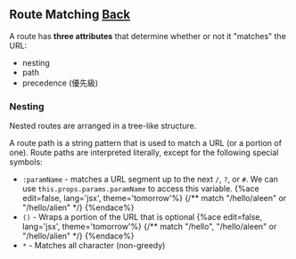 ## Route Matching [Back](./../react_router.md)

A route has **three attributes** that determine whether or not it "matches" the URL:

- nesting
- path
- precedence (優先級)

### Nesting

Nested routes are arranged in a tree-like structure.

A route path is a string pattern that is used to match a URL (or a portion of one). Route paths are interpreted literally, except for the following special symbols:

- `:paramName` - matches a URL segment up to the next `/`, `?`, or `#`. We can use `this.props.params.paramName` to access this variable.
    {%ace edit=false, lang='jsx', theme='tomorrow'%}
    <Route path="/hello/:paramName"></Route>    {/** match "/hello/aleen" or "/hello/alien" */}
    {%endace%}
- `()` - Wraps a portion of the URL that is optional
    {%ace edit=false, lang='jsx', theme='tomorrow'%}
    <Route path="/hello(/:paramName)"></Route>    {/** match "/hello", "/hello/aleen" or "/hello/alien" */}
    {%endace%}
- `*` - Matches all character (non-greedy)

